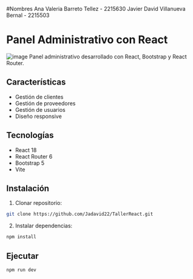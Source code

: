 #Nombres
Ana Valeria Barreto Tellez - 2215630
Javier David Villanueva Bernal - 2215503

# Panel Administrativo con React
![image](https://github.com/user-attachments/assets/e9f0e6ad-9a4d-4c39-b069-77ccfbf97340)
Panel administrativo desarrollado con React, Bootstrap y React Router.

## Características

- Gestión de clientes
- Gestión de proveedores
- Gestión de usuarios
- Diseño responsive

## Tecnologías

- React 18
- React Router 6
- Bootstrap 5
- Vite

## Instalación

1. Clonar repositorio:
```bash
git clone https://github.com/Jadavid22/TallerReact.git
```

2. Instalar dependencias:
```bash
npm install
```

## Ejecutar
```bash
npm run dev
```
